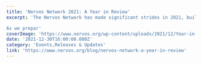 ```yaml
---
title: 'Nervos Network 2021: A Year in Review'
excerpt: 'The Nervos Network has made significant strides in 2021, building on partnerships from the previous year and introducing many tools and solutions that have been long been in development.

As we prepar'
coverImage: 'https://www.nervos.org/wp-content/uploads/2021/12/Year-in-Review-2021-01-810x456.png'
date: '2021-12-30T16:00:00.000Z'
category: 'Events,Releases & Updates'
link: 'https://www.nervos.org/blog/nervos-network-a-year-in-review'
---
```


